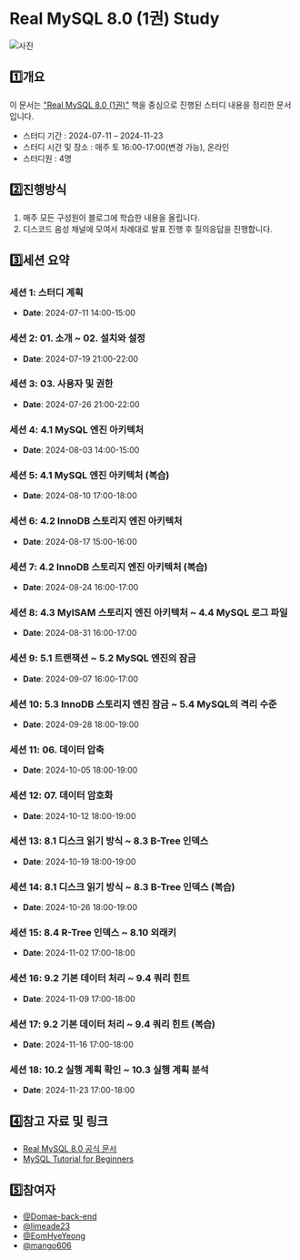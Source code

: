 # Real MySQL 8.0 (1권) Study

![사진](https://contents.kyobobook.co.kr/sih/fit-in/458x0/pdt/9791158392703.jpg)


## 1️⃣개요
이 문서는 ["Real MySQL 8.0 (1권)"](https://product.kyobobook.co.kr/detail/S000001766482) 책을 중심으로 진행된 스터디 내용을 정리한 문서입니다.

- 스터디 기간 : 2024-07-11 – 2024-11-23
- 스터디 시간 및 장소 : 매주 토 16:00-17:00(변경 가능), 온라인
- 스터디원 : 4명

## 2️⃣진행방식

1. 매주 모든 구성원이 블로그에 학습한 내용을 올립니다.
2. 디스코드 음성 채널에 모여서 차례대로 발표 진행 후 질의응답을 진행합니다.

## 3️⃣세션 요약

### 세션 1: 스터디 계획
- **Date**: 2024-07-11 14:00-15:00

### 세션 2: 01. 소개 ~ 02. 설치와 설정
- **Date**: 2024-07-19 21:00-22:00

### 세션 3: 03. 사용자 및 권한
- **Date**: 2024-07-26 21:00-22:00

### 세션 4: 4.1 MySQL 엔진 아키텍처
- **Date**: 2024-08-03 14:00-15:00

### 세션 5: 4.1 MySQL 엔진 아키텍처 (복습)
- **Date**: 2024-08-10 17:00-18:00

### 세션 6: 4.2 InnoDB 스토리지 엔진 아키텍처
- **Date**: 2024-08-17 15:00-16:00

### 세션 7: 4.2 InnoDB 스토리지 엔진 아키텍처 (복습)
- **Date**: 2024-08-24 16:00-17:00

### 세션 8: 4.3 MyISAM 스토리지 엔진 아키텍처 ~ 4.4 MySQL 로그 파일
- **Date**: 2024-08-31 16:00-17:00

### 세션 9: 5.1 트랜잭션 ~ 5.2 MySQL 엔진의 잠금
- **Date**: 2024-09-07 16:00-17:00

### 세션 10: 5.3 InnoDB 스토리지 엔진 잠금 ~ 5.4 MySQL의 격리 수준
- **Date**: 2024-09-28 18:00-19:00

### 세션 11: 06. 데이터 압축
- **Date**: 2024-10-05 18:00-19:00

### 세션 12: 07. 데이터 암호화
- **Date**: 2024-10-12 18:00-19:00

### 세션 13: 8.1 디스크 읽기 방식 ~ 8.3 B-Tree 인덱스
- **Date**: 2024-10-19 18:00-19:00

### 세션 14: 8.1 디스크 읽기 방식 ~ 8.3 B-Tree 인덱스 (복습)
- **Date**: 2024-10-26 18:00-19:00

### 세션 15: 8.4 R-Tree 인덱스 ~ 8.10 외래키
- **Date**: 2024-11-02 17:00-18:00

### 세션 16: 9.2 기본 데이터 처리 ~ 9.4 쿼리 힌트
- **Date**: 2024-11-09 17:00-18:00

### 세션 17: 9.2 기본 데이터 처리 ~ 9.4 쿼리 힌트 (복습)
- **Date**: 2024-11-16 17:00-18:00

### 세션 18: 10.2 실행 계획 확인 ~ 10.3 실행 계획 분석
- **Date**: 2024-11-23 17:00-18:00

## 4️⃣참고 자료 및 링크
- [Real MySQL 8.0 공식 문서](https://dev.mysql.com/doc/)
- [MySQL Tutorial for Beginners](https://www.mysqltutorial.org/)

## 5️⃣참여자
- [@Domae-back-end](https://github.com/Domae-back-end)
- [@limeade23](https://github.com/limeade23)
- [@EomHyeYeong](https://github.com/EomHyeYeong)
- [@mango606](https://github.com/mango606)